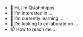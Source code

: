 - 👋 Hi, I’m @Johnhipos
- 👀 I’m interested in ...
- 🌱 I’m currently learning ...
- 💞️ I’m looking to collaborate on ...
- 📫 How to reach me ...

<!---
Johnhipos/Johnhipos is a ✨ special ✨ repository because its `README.md` (this file) appears on your GitHub profile.
You can click the Preview link to take a look at your changes.
--->
